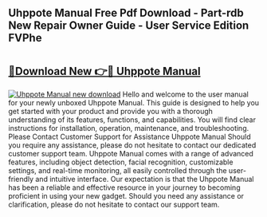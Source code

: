 ## Uhppote Manual Free Pdf Download - Part-rdb New Repair Owner Guide - User Service Edition FVPhe

# <h2><a href="http://cf17367.oget.top/?id=Uhppote+Manual">🔗Download New 👉🔴 Uhppote Manual</a></h2>

[![Uhppote Manual new download](https://i.imgur.com/5g1atiW.png)](http://cf17367.oget.top/?id=Uhppote+Manual)
Hello and welcome to the user manual for your newly unboxed Uhppote Manual. This guide is designed to help you get started with your product and provide you with a thorough understanding of its features, functions, and capabilities. You will find clear instructions for installation, operation, maintenance, and troubleshooting. Please Contact Customer Support for Assistance Uhppote Manual Should you require any assistance, please do not hesitate to contact our dedicated customer support team. Uhppote Manual comes with a range of advanced features, including object detection, facial recognition, customizable settings, and real-time monitoring, all easily controlled through the user-friendly and intuitive interface. Our expectation is that the Uhppote Manual has been a reliable and effective resource in your journey to becoming proficient in using your new gadget. Should you need any assistance or clarification, please do not hesitate to contact our support team.
